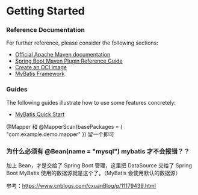 # Getting Started

### Reference Documentation
For further reference, please consider the following sections:

* [Official Apache Maven documentation](https://maven.apache.org/guides/index.html)
* [Spring Boot Maven Plugin Reference Guide](https://docs.spring.io/spring-boot/docs/2.3.2.RELEASE/maven-plugin/reference/html/)
* [Create an OCI image](https://docs.spring.io/spring-boot/docs/2.3.2.RELEASE/maven-plugin/reference/html/#build-image)
* [MyBatis Framework](https://mybatis.org/spring-boot-starter/mybatis-spring-boot-autoconfigure/)

### Guides
The following guides illustrate how to use some features concretely:

* [MyBatis Quick Start](https://github.com/mybatis/spring-boot-starter/wiki/Quick-Start)


@Mapper 和 @MapperScan(basePackages = { "com.example.demo.mapper" })
留一个即可

### 为什么必须有 @Bean(name = "mysql") mybatis 才不会报错？？
加上 Bean，才是交给了 Spring Boot 管理，这里把 DataSource 交给了 Spring Boot
MyBatis 使用的数据源就是这个了。（MyBatis 会使用默认的数据源）


参考：https://www.cnblogs.com/cxuanBlog/p/11179439.html
